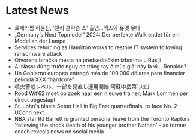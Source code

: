 # Latest News
-  르세라핌 허윤진, '캘리 클락슨 쇼' 출연…맥스와 듀엣 무대
-  „Germany‘s Next Topmodel“ 2024: Der perfekte Walk endet für ein Model an der Lampe
-  Services returning as Hamilton works to restore IT system following ransomware attack
-  Otvorena biračka mesta na predsedničkim izborima u Rusiji
-  Al Nassr đứng trước nguy cơ trắng tay ở mùa giải này là vì... Ronaldo?
-  Un Gobierno europeo entregó más de 100.000 dólares para financiar película XXX “hardcore”
-  噴火警戒レベル、一部を見直し運用開始 阿蘇中岳第1火口
-  Rood Wit’62 moet op zoek naar een nieuwe trainer; Mark Lommen per direct opgestapt
-  St. John's blasts Seton Hall in Big East quarterfinals, to face No. 2 UConn next
-  NBA star RJ Barrett is granted personal leave from the Toronto Raptors 'following the shock death of his younger brother Nathan' - as former coach reveals news on social media
